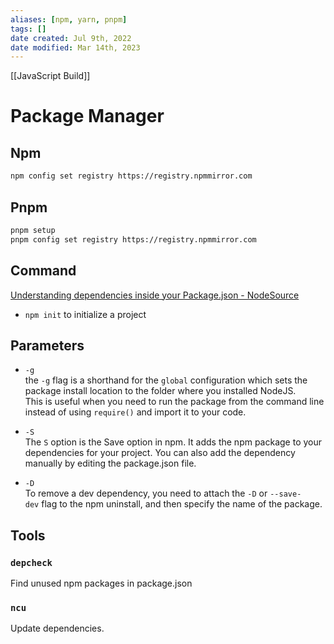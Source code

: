 ```yaml
---
aliases: [npm, yarn, pnpm]
tags: []
date created: Jul 9th, 2022
date modified: Mar 14th, 2023
---
```


[[JavaScript Build]]
# Package Manager

## Npm
```bash
npm config set registry https://registry.npmmirror.com
```

## Pnpm
```bash
pnpm setup  
pnpm config set registry https://registry.npmmirror.com
```

## Command
[Understanding dependencies inside your Package.json - NodeSource](https://nodesource.com/blog/understanding-dependencies-inside-your-packagejson)
- `npm init` to initialize a project

## Parameters
- `-g`  
the `-g` flag is a shorthand for the `global` configuration which sets the package install location to the folder where you installed NodeJS.  
This is useful when you need to run the package from the command line instead of using `require()` and import it to your code.

- `-S`  
The `S` option is the Save option in npm. It adds the npm package to your dependencies for your project. You can also add the dependency manually by editing the package.json file.

- `-D`  
To remove a dev dependency, you need to attach the `-D` or `--save-dev` flag to the npm uninstall, and then specify the name of the package.

## Tools

### `depcheck`
Find unused npm packages in package.json

### `ncu`
Update dependencies.